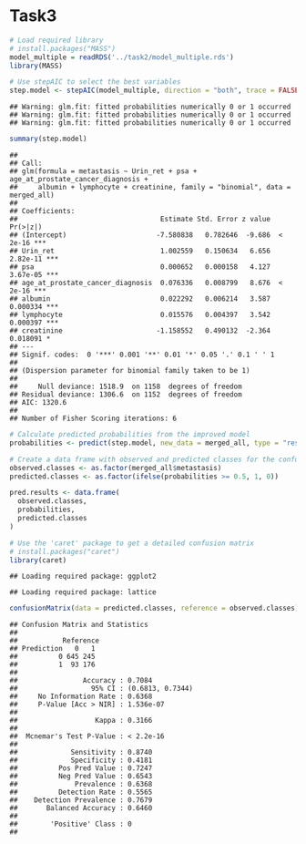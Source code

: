 Task3
================

``` r
# Load required library
# install.packages("MASS")
model_multiple = readRDS('../task2/model_multiple.rds')
library(MASS)

# Use stepAIC to select the best variables
step.model <- stepAIC(model_multiple, direction = "both", trace = FALSE)
```

    ## Warning: glm.fit: fitted probabilities numerically 0 or 1 occurred
    ## Warning: glm.fit: fitted probabilities numerically 0 or 1 occurred
    ## Warning: glm.fit: fitted probabilities numerically 0 or 1 occurred

``` r
summary(step.model)
```

    ## 
    ## Call:
    ## glm(formula = metastasis ~ Urin_ret + psa + age_at_prostate_cancer_diagnosis + 
    ##     albumin + lymphocyte + creatinine, family = "binomial", data = merged_all)
    ## 
    ## Coefficients:
    ##                                   Estimate Std. Error z value Pr(>|z|)    
    ## (Intercept)                      -7.580838   0.782646  -9.686  < 2e-16 ***
    ## Urin_ret                          1.002559   0.150634   6.656 2.82e-11 ***
    ## psa                               0.000652   0.000158   4.127 3.67e-05 ***
    ## age_at_prostate_cancer_diagnosis  0.076336   0.008799   8.676  < 2e-16 ***
    ## albumin                           0.022292   0.006214   3.587 0.000334 ***
    ## lymphocyte                        0.015576   0.004397   3.542 0.000397 ***
    ## creatinine                       -1.158552   0.490132  -2.364 0.018091 *  
    ## ---
    ## Signif. codes:  0 '***' 0.001 '**' 0.01 '*' 0.05 '.' 0.1 ' ' 1
    ## 
    ## (Dispersion parameter for binomial family taken to be 1)
    ## 
    ##     Null deviance: 1518.9  on 1158  degrees of freedom
    ## Residual deviance: 1306.6  on 1152  degrees of freedom
    ## AIC: 1320.6
    ## 
    ## Number of Fisher Scoring iterations: 6

``` r
# Calculate predicted probabilities from the improved model
probabilities <- predict(step.model, new_data = merged_all, type = "response")

# Create a data frame with observed and predicted classes for the confusion matrix
observed.classes <- as.factor(merged_all$metastasis)
predicted.classes <- as.factor(ifelse(probabilities >= 0.5, 1, 0))

pred.results <- data.frame(
  observed.classes,
  probabilities,
  predicted.classes
)

# Use the 'caret' package to get a detailed confusion matrix
# install.packages("caret")
library(caret)
```

    ## Loading required package: ggplot2

    ## Loading required package: lattice

``` r
confusionMatrix(data = predicted.classes, reference = observed.classes)
```

    ## Confusion Matrix and Statistics
    ## 
    ##           Reference
    ## Prediction   0   1
    ##          0 645 245
    ##          1  93 176
    ##                                           
    ##                Accuracy : 0.7084          
    ##                  95% CI : (0.6813, 0.7344)
    ##     No Information Rate : 0.6368          
    ##     P-Value [Acc > NIR] : 1.536e-07       
    ##                                           
    ##                   Kappa : 0.3166          
    ##                                           
    ##  Mcnemar's Test P-Value : < 2.2e-16       
    ##                                           
    ##             Sensitivity : 0.8740          
    ##             Specificity : 0.4181          
    ##          Pos Pred Value : 0.7247          
    ##          Neg Pred Value : 0.6543          
    ##              Prevalence : 0.6368          
    ##          Detection Rate : 0.5565          
    ##    Detection Prevalence : 0.7679          
    ##       Balanced Accuracy : 0.6460          
    ##                                           
    ##        'Positive' Class : 0               
    ## 
